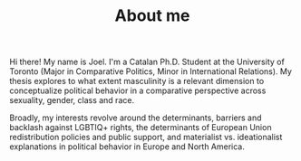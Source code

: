 <!DOCTYPE html>
<html lang="en">
<head>
  <meta charset="UTF-8">
  <meta name="author" content="Joel"/>
<meta name="google-site-verification" content="YZPSd91DNd-5JBgC_0ibOZvnnV0yvTj-8UEyF5301w4" />
  <link rel="canonical" href="/" />
  <!-- Redirects from /about/ and /about.html should be handled by your server/config -->
</head>
<body>
  <header>
    <h1>About me</h1>
    <!-- author_profile: true — insert your author profile markup here, e.g.: -->
    <!--
    <div class="author-profile">
      <img src="/assets/images/joel.jpg" alt="Joel">
      <p>Joel – Catalan Ph.D. Student, University of Toronto</p>
    </div>
    -->
  </header>
  <main>
    <p>Hi there! My name is Joel. I'm a Catalan Ph.D. Student at the University of Toronto (Major in Comparative Politics, Minor in International Relations). My thesis explores to what extent masculinity is a relevant dimension to conceptualize political behavior in a comparative perspective across sexuality, gender, class and race.</p>
    <p>Broadly, my interests revolve around the determinants, barriers and backlash against LGBTIQ+ rights, the determinants of European Union redistribution policies and public support, and materialist vs. ideationalist explanations in political behavior in Europe and North America.</p>
  </main>
</body>
</html>
